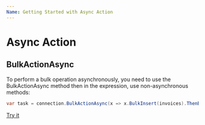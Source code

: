 ```yaml
---
Name: Getting Started with Async Action
---
```


# Async Action

## BulkActionAsync

To perform a bulk operation asynchronously, you need to use the BulkActionAsync method then in the expression, use non-asynchronous methods:

```csharp
var task = connection.BulkActionAsync(x => x.BulkInsert(invoices).ThenBulkInsert(y => y.InvoiceItems), cancellationToken);
```

[Try it](https://dotnetfiddle.net/KR3qaX)